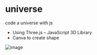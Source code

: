 # universe
code a universe with js

+ Using Three.js – JavaScript 3D Library
+ Canva to create shape

![image](https://user-images.githubusercontent.com/90561566/202168833-0183a897-6f5d-49d0-86df-138ffbe8cf23.png)
